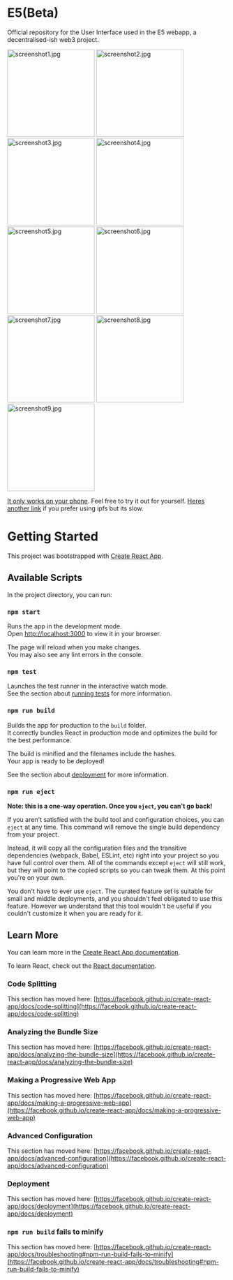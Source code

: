 # E5(Beta)

Official repository for the User Interface used in the E5 webapp, a decentralised-ish web3 project.

<p float="left">
<img src="https://github.com/B35000/E5UI/blob/master/public/screenshots/photo1.jpg" alt="screenshot1.jpg" width="200"/>
<img src="https://github.com/B35000/E5UI/blob/master/public/screenshots/photo2.jpg" alt="screenshot2.jpg" width="200"/>
<img src="https://github.com/B35000/E5UI/blob/master/public/screenshots/photo3.jpg" alt="screenshot3.jpg" width="200"/>
<img src="https://github.com/B35000/E5UI/blob/master/public/screenshots/photo4.jpg" alt="screenshot4.jpg" width="200"/>
<img src="https://github.com/B35000/E5UI/blob/master/public/screenshots/photo5.jpg" alt="screenshot5.jpg" width="200"/>
<img src="https://github.com/B35000/E5UI/blob/master/public/screenshots/photo6.jpg" alt="screenshot6.jpg" width="200"/>
<img src="https://github.com/B35000/E5UI/blob/master/public/screenshots/photo7.jpg" alt="screenshot7.jpg" width="200"/>
<img src="https://github.com/B35000/E5UI/blob/master/public/screenshots/photo8.jpg" alt="screenshot8.jpg" width="200"/>
<img src="https://github.com/B35000/E5UI/blob/master/public/screenshots/photo9.jpg" alt="screenshot9.jpg" width="200"/>
</p>

[It only works on your phone](https://b35000.github.io/E5UI/). Feel free to try it out for yourself.
[Heres another link](https://ipfs.io/ipns/k51qzi5uqu5dhifmovvsiyfz8fi22wc75nga23fic5uf67800jdklqm68u5fr9/) if you prefer using ipfs but its slow.

# Getting Started

This project was bootstrapped with [Create React App](https://github.com/facebook/create-react-app).

## Available Scripts

In the project directory, you can run:

### `npm start`

Runs the app in the development mode.\
Open [http://localhost:3000](http://localhost:3000) to view it in your browser.

The page will reload when you make changes.\
You may also see any lint errors in the console.

### `npm test`

Launches the test runner in the interactive watch mode.\
See the section about [running tests](https://facebook.github.io/create-react-app/docs/running-tests) for more information.

### `npm run build`

Builds the app for production to the `build` folder.\
It correctly bundles React in production mode and optimizes the build for the best performance.

The build is minified and the filenames include the hashes.\
Your app is ready to be deployed!

See the section about [deployment](https://facebook.github.io/create-react-app/docs/deployment) for more information.

### `npm run eject`

**Note: this is a one-way operation. Once you `eject`, you can't go back!**

If you aren't satisfied with the build tool and configuration choices, you can `eject` at any time. This command will remove the single build dependency from your project.

Instead, it will copy all the configuration files and the transitive dependencies (webpack, Babel, ESLint, etc) right into your project so you have full control over them. All of the commands except `eject` will still work, but they will point to the copied scripts so you can tweak them. At this point you're on your own.

You don't have to ever use `eject`. The curated feature set is suitable for small and middle deployments, and you shouldn't feel obligated to use this feature. However we understand that this tool wouldn't be useful if you couldn't customize it when you are ready for it.

## Learn More

You can learn more in the [Create React App documentation](https://facebook.github.io/create-react-app/docs/getting-started).

To learn React, check out the [React documentation](https://reactjs.org/).

### Code Splitting

This section has moved here: [https://facebook.github.io/create-react-app/docs/code-splitting](https://facebook.github.io/create-react-app/docs/code-splitting)

### Analyzing the Bundle Size

This section has moved here: [https://facebook.github.io/create-react-app/docs/analyzing-the-bundle-size](https://facebook.github.io/create-react-app/docs/analyzing-the-bundle-size)

### Making a Progressive Web App

This section has moved here: [https://facebook.github.io/create-react-app/docs/making-a-progressive-web-app](https://facebook.github.io/create-react-app/docs/making-a-progressive-web-app)

### Advanced Configuration

This section has moved here: [https://facebook.github.io/create-react-app/docs/advanced-configuration](https://facebook.github.io/create-react-app/docs/advanced-configuration)

### Deployment

This section has moved here: [https://facebook.github.io/create-react-app/docs/deployment](https://facebook.github.io/create-react-app/docs/deployment)

### `npm run build` fails to minify

This section has moved here: [https://facebook.github.io/create-react-app/docs/troubleshooting#npm-run-build-fails-to-minify](https://facebook.github.io/create-react-app/docs/troubleshooting#npm-run-build-fails-to-minify)
